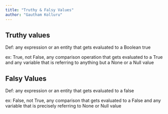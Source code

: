 ```yaml
---
title: "Truthy & Falsy Values"
author: "Gautham Kolluru"
---
```


## Truthy values

Def: any expression or an entity that gets evaluated to a Boolean true

ex: True, not False, any comparison operation that gets evaluated to a True and any variable that is referring to anything but a None or a Null value

## Falsy Values

Def: any expression or an entity that gets evaluated to a false

ex: False, not True, any comparison that gets evaluated to a False and any variable that is precisely referring to None or Null value